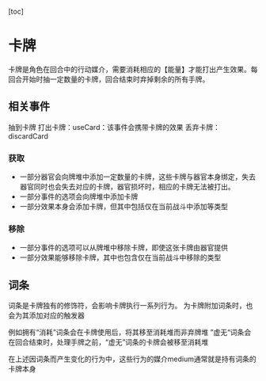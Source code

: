[toc]

# 卡牌

卡牌是角色在回合中的行动媒介，需要消耗相应的【能量】才能打出产生效果。每回合开始时抽一定数量的卡牌，回合结束时弃掉剩余的所有手牌。

## 相关事件

抽到卡牌
打出卡牌：useCard：该事件会携带卡牌的效果
丢弃卡牌：discardCard

### 获取

- 一部分器官会向牌堆中添加一定数量的卡牌，这些卡牌与器官本身绑定，失去器官同时也会失去对应的卡牌，器官损坏时，相应的卡牌无法被打出。
- 一部分事件的选项会向牌堆中添加卡牌
- 一部分效果本身会添加卡牌，但其中包括仅在当前战斗中添加等类型

### 移除

- 一部分事件的选项可以从牌堆中移除卡牌，即使这张卡牌由器官提供
- 一部分效果能够移除卡牌，其中也包含仅在当前战斗中移除的类型

## 词条

词条是卡牌独有的修饰符，会影响卡牌执行一系列行为。
为卡牌附加词条时，也会为其添加对应的触发器

例如拥有“消耗”词条会在卡牌使用后，将其移至消耗堆而非弃牌堆
”虚无“词条会在回合结束时，处理手牌之前，“虚无”词条的卡牌会被移至消耗堆

在上述因词条而产生变化的行为中，这些行为的媒介medium通常就是持有词条的卡牌本身